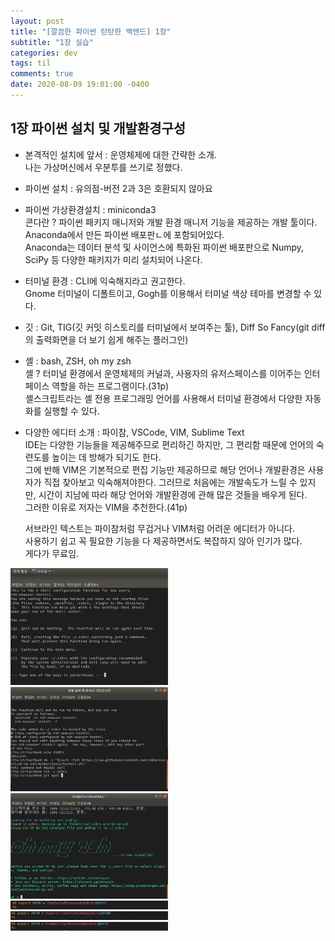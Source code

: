```yaml
---
layout: post
title: "[깔끔한 파이썬 탄탄한 백엔드] 1장"
subtitle: "1장 실습"
categories: dev
tags: til
comments: true
date: 2020-08-09 19:01:00 -0400
---
```



## 1장 파이썬 설치 및 개발환경구성
- 본격적인 설치에 앞서 : 운영체제에 대한 간략한 소개.   
나는 가상머신에서 우분투를 쓰기로 정했다.   
- 파이썬 설치 : 유의점-버전 2과 3은 호환되지 않아요 
- 파이썬 가상환경설치 : miniconda3  
콘다란 ? 파이썬 패키지 매니저와 개발 환경 매니저 기능을 제공하는 개발 툴이다.   
Anaconda에서 만든 파이썬 배포판ㄴ에 포함되어있다.   
Anaconda는 데이터 분석 및 사이언스에 특화된 파이썬 배포판으로 Numpy, SciPy 등 다양한 패키지가 미리 설치되어 나온다.     
- 터미널 환경 : CLI에 익숙해지라고 권고한다.    
Gnome 터미널이 디폴트이고, Gogh를 이용해서 터미널 색상 테마를 변경할 수 있다.   
- 깃 : Git, TIG(깃 커밋 히스토리를 터미널에서 보여주는 툴), Diff So Fancy(git diff의 출력화면을 더 보기 쉽게 해주는 플러그인)   
- 셸 : bash, ZSH, oh my zsh         
셸 ? 터미널 환경에서 운영체제의 커널과, 사용자의 유저스페이스를 이어주는 인터페이스 역할을 하는 프로그램이다.(31p)  
셸스크립트라는 셸 전용 프로그래밍 언어를 사용해서 터미널 환경에서 다양한 자동화를 실행할 수 있다.   

- 다양한 에디터 소개 : 파이참, VSCode, VIM, Sublime Text    
    IDE는 다양한 기능들을 제공해주므로 편리하긴 하지만, 그 편리함 때문에 언어의 숙련도를 높이는 데 방해가 되기도 한다.  
    그에 반해 VIM은 기본적으로 편집 기능만 제공하므로 해당 언어나 개발환경은 사용자가 직접 찾아보고 익숙해져야한다. 
    그러므로 처음에는 개발속도가 느릴 수 있지만, 시간이 지남에 따라 해당 언어와 개발환경에 관해 많은 것들을 배우게 된다.    
    그러한 이유로 저자는 VIM을 추천한다.(41p)   

    서브라인 텍스트는 파이참처럼 무겁거나 VIM처럼 어려운 에디터가 아니다.   
    사용하기 쉽고 꼭 필요한 기능을 다 제공하면서도 복잡하지 않아 인기가 많다.   
    게다가 무료임.


<img src="/assets/img/posts/2020-08-09.png" width="50%" height="50%">  
<br>
<img src="/assets/img/posts/2020-08-09-2.png" width="50%" height="50%">  
<br>
<img src="/assets/img/posts/2020-08-09-3.png" width="50%" height="50%">  
<br>
<img src="/assets/img/posts/2020-08-09-4.png" width="50%" height="50%">  
<br>
<img src="/assets/img/posts/2020-08-09-5.png" width="50%" height="50%">  
<br>
<img src="/assets/img/posts/2020-08-09-6.png" width="50%" height="50%">  